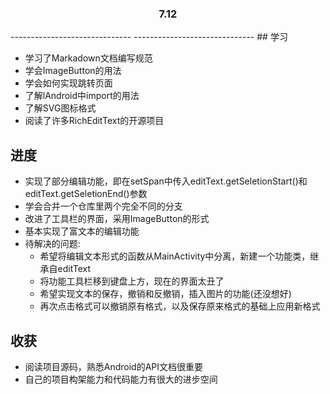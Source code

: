 <h3 align="center"> 7.12 </h3>
------------------------------
------------------------------
## 学习

- 学习了Markadown文档编写规范
- 学会ImageButton的用法
- 学会如何实现跳转页面
- 了解lAndroid中import的用法
- 了解SVG图标格式
- 阅读了许多RichEditText的开源项目

## 进度

- 实现了部分编辑功能，即在setSpan中传入editText.getSeletionStart()和editText.getSeletionEnd()参数
- 学会合并一个仓库里两个完全不同的分支
- 改进了工具栏的界面，采用ImageButton的形式
- 基本实现了富文本的编辑功能
- 待解决的问题:
  - 希望将编辑文本形式的函数从MainActivity中分离，新建一个功能类，继承自editText
  - 将功能工具栏移到键盘上方，现在的界面太丑了
  - 希望实现文本的保存，撤销和反撤销，插入图片的功能(还没想好)
  - 再次点击格式可以撤销原有格式，以及保存原来格式的基础上应用新格式
  
## 收获

- 阅读项目源码，熟悉Android的API文档很重要
- 自己的项目构架能力和代码能力有很大的进步空间